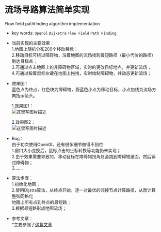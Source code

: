 # 流场寻路算法简单实现
Flow field pathfinding algorithm implementation
* key words: `OpenGl` `Dijkstra` `Flow Field` `Path Finding`<br>
* 当前实现的主要效果：<br>
  1.地图上随机分布200个移动目标；<br>
  2.移动目标可绕过障碍物，沿着地图的流场找到最短路径（最小代价的路径）到达目标点；<br>
  3.可通过点击地图上的非障碍物区域，实时的更改目标地点，并更新流场；<br>
  4.可通过按着鼠标左键在地图上拖拽，实时绘制障碍物，并动态更新流场；<br>
  
* 效果图：<br>
  蓝色点为终点，红色块为障碍物，蔚蓝色小点为移动目标，小点加线为流场方向指示箭头。  <br>
  
  1.效果图1：  <br>
  ![这里写图片描述](http://img.blog.csdn.net/20161014172713419)
  
  2.效果图2：  <br>
 ![这里写图片描述](http://img.blog.csdn.net/20161014172629950)
 
* Bug：<br>
  由于初次使用OpenGl，还有很多细节做得不到位<br>
  1.窗口大小变换后，鼠标点击的坐标转换等功能仍未实现；<br>
  2.由于效果需要导致的，移动目标在障碍物拐角处会跳到障碍物里面，然后穿过障碍物；<br>
  3.……<br>
  
* 算法步骤：<br>
  1.初始化地图；<br>
  2.使用Dijstra算法，从终点开始，逐一对最优的邻接节点计算路径，从而计算整张网格化<br>
    地图上所有点到终点的最短路；<br>
  3.根据最短路形成地图流场；<br>

* 参考文章：<br>
 *主要参照了[这篇文章](https://gamedevelopment.tutsplus.com/tutorials/understanding-goal-based-vector-field-pathfinding--gamedev-9007)

